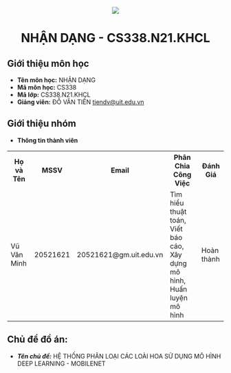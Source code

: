 <p align="center">
   <a href="https://www.uit.edu.vn/">
      <img src="https://i.imgur.com/WmMnSRt.png" border="none">
   </a>
</p>
<h1 align="center">
    NHẬN DẠNG - CS338.N21.KHCL
</h1>

<h2>
   Giới thiệu môn học   
</h2>

- **Tên môn học:** NHẬN DẠNG
- **Mã môn học:** CS338
- **Mã lớp:** CS338.N21.KHCL
- **Giảng viên:** ĐỖ VĂN TIẾN tiendv@uit.edu.vn

<h2>
   Giới thiệu nhóm
</h2>

- **Thông tin thành viên**

<table align="center">
      <tr>
       <th>Họ và Tên</th>
       <th>MSSV</th>
       <th>Email</th>
       <th>Phân Chia Công Việc</th>
       <th>Đánh Giá</th>
      </tr>
      <tr>
       <td>Vũ Văn Minh</td>
       <td>20521621</td>
       <td>20521621@gm.uit.edu.vn</td>  
       <td>Tìm hiểu thuật toán, Viết báo cáo, Xây dựng mô hình, Huấn luyện mô hình</td> 
       <td>Hoàn thành</td> 
      </tr>
      
      
</table>

<h2>
  Chủ đề đồ án:
</h2>

- ***Tên chủ đề:*** HỆ THỐNG PHÂN LOẠI CÁC LOÀI HOA SỬ DỤNG MÔ HÌNH DEEP LEARNING - MOBILENET
